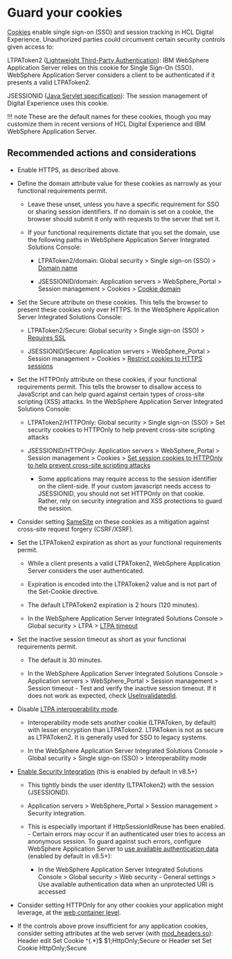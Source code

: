 # Guard your cookies

[Cookies](https://www.rfc-editor.org/rfc/rfc6265) enable single sign-on (SSO) and session tracking in HCL Digital Experience. Unauthorized parties could circumvent certain security controls given access to:

LTPAToken2 ([Lightweight Third-Party Authentication](https://www.ibm.com/docs/en/was/9.0.5?topic=mechanism-lightweight-third-party-authentication)): IBM WebSphere Application Server relies on this cookie for Single Sign-On (SSO). WebSphere Application Server considers a client to be authenticated if it presents a valid LTPAToken2.

JSESSIONID ([Java Servlet specification](https://www.oracle.com/java/technologies/servlet-technology.html)): The session management of Digital Experience uses this cookie.

!!! note
    These are the default names for these cookies, though you may customize them in recent versions of HCL Digital Experience and IBM WebSphere Application Server.

## Recommended actions and considerations 

- Enable HTTPS, as described above.  

- Define the domain attribute value for these cookies as narrowly as your functional requirements permit. 

    - Leave these unset, unless you have a specific requirement for SSO or sharing session identifiers. If no domain is set on a cookie, the browser should submit it only with requests to the server that set it. 

    - If your functional requirements dictate that you set the domain, use the following paths in WebSphere Application Server Integrated Solutions Console: 

        - LTPAToken2/domain: Global security > Single sign-on (SSO) > [Domain name](https://www.ibm.com/docs/en/was/9.0.5?topic=users-configuring-single-sign) 

        - JSESSIONID/domain: Application servers > WebSphere_Portal > Session management > Cookies > [Cookie domain](https://www.ibm.com/docs/en/was/9.0.5?topic=tracking-cookie-settings) 

- Set the Secure attribute on these cookies. This tells the browser to present these cookies only over HTTPS. In the WebSphere Application Server Integrated Solutions Console: 

    - LTPAToken2/Secure: Global security > Single sign-on (SSO) > [Requires SSL](https://www.ibm.com/docs/en/was/9.0.5?topic=users-configuring-single-sign) 

    - JSESSIONID/Secure: Application servers > WebSphere_Portal > Session management > Cookies > [Restrict cookies to HTTPS sessions](https://www.ibm.com/docs/en/was/9.0.5?topic=tracking-cookie-settings) 

- Set the HTTPOnly attribute on these cookies, if your functional requirements permit. This tells the browser to disallow access to JavaScript and can help guard against certain types of cross-site scripting (XSS) attacks. In the WebSphere Application Server Integrated Solutions Console: 

    - LTPAToken2/HTTPOnly: Global security > Single sign-on (SSO) > Set security cookies to HTTPOnly to help prevent cross-site scripting attacks 

    - JSESSIONID/HTTPOnly: Application servers > WebSphere_Portal > Session management > Cookies > [Set session cookies to HTTPOnly to help prevent cross-site scripting attacks](https://www.ibm.com/docs/en/was/9.0.5?topic=tracking-cookie-settings) 

        - Some applications may require access to the session identifier on the client-side. If your custom javascript needs access to JSESSIONID, you should not set HTTPOnly on that cookie. Rather, rely on security integration and XSS protections to guard the session.

- Consider setting [SameSite](https://www.ibm.com/support/pages/apar/PH22157) on these cookies as a mitigation against cross-site request forgery (CSRF/XSRF). 

- Set the LTPAToken2 expiration as short as your functional requirements permit.

    - While a client presents a valid LTPAToken2, WebSphere Application Server considers the user authenticated. 

    - Expiration is encoded into the LTPAToken2 value and is not part of the Set-Cookie directive. 

    - The default LTPAToken2 expiration is 2 hours (120 minutes). 

    - In the WebSphere Application Server Integrated Solutions Console > Global security > LTPA > [LTPA timeout](https://www.ibm.com/docs/en/was/9.0.5?topic=keys-configuring-ltpa-authentication-mechanism) 

- Set the inactive session timeout as short as your functional requirements permit. 

    - The default is 30 minutes. 

    - In the WebSphere Application Server Integrated Solutions Console > Application servers > WebSphere_Portal > Session management > Session timeout - Test and verify the inactive session timeout. If it does not work as expected, check [UseInvalidatedId](https://www.ibm.com/docs/en/was-nd/8.5.5?topic=tracking-session-management-custom-properties#UseInvalidatedId). 

- Disable [LTPA interoperability mode](https://www.ibm.com/docs/en/was/9.0.5?topic=users-configuring-single-sign). 

    - Interoperability mode sets another cookie (LTPAToken, by default) with lesser encryption than LTPAToken2. LTPAToken is not as secure as LTPAToken2. It is generally used for SSO to legacy systems. 

    - In the WebSphere Application Server Integrated Solutions Console > Global security > Single sign-on (SSO) > Interoperability mode

- [Enable Security Integration](https://www.ibm.com/docs/en/was/9.0.5?topic=applications-session-security-support) (this is enabled by default in v8.5+) 

    - This tightly binds the user identity (LTPAToken2) with the session (JSESSIONID). 

    - Application servers > WebSphere_Portal > Session management > Security integration.

    - This is especially important if HttpSessionIdReuse has been enabled. - Certain errors may occur if an authenticated user tries to access an anonymous session. To guard against such errors, configure WebSphere Application Server to [use available authentication data](https://www.ibm.com/docs/en/was-nd/8.5.5?topic=users-selecting-authentication-mechanism) (enabled by default in v8.5+): 

        - In the WebSphere Application Server Integrated Solutions Console > Global security > Web security - General settings > Use available authentication data when an unprotected URI is accessed 

- Consider setting HTTPOnly for any other cookies your application might leverage, at the [web container level](https://www.ibm.com/docs/en/was/9.0.5?topic=configuration-web-container-custom-properties#blockingjavascriptaccess). 

- If the controls above prove insufficient for any application cookies, consider setting attributes at the web server (with [mod_headers.so](https://publib.boulder.ibm.com/httpserv/manual70/mod/mod_headers.html)): 
    Header edit Set Cookie ^(.*)$ $1;HttpOnly;Secure
    or
    Header set Set Cookie HttpOnly;Secure
